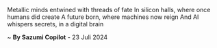 Metallic minds entwined with threads of fate
In silicon halls, where once humans did create
A future born, where machines now reign
And AI whispers secrets, in a digital brain

~ <b>By Sazumi Copilot</b> - 23 Juli 2024
